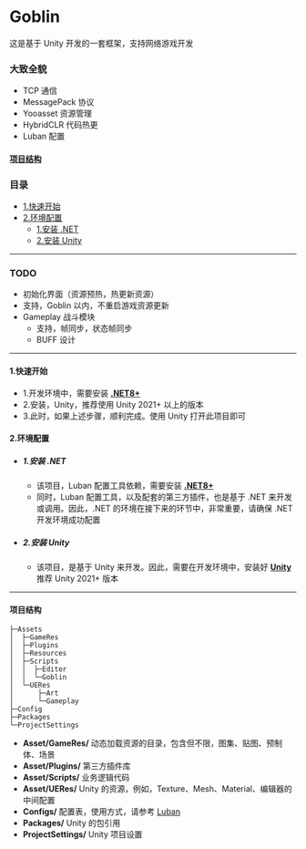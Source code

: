 # Goblin
这是基于 Unity 开发的一套框架，支持网络游戏开发
### 大致全貌
- TCP 通信
- MessagePack 协议
- Yooasset 资源管理
- HybridCLR 代码热更
- Luban 配置

#### [项目结构](#projectdire)
### <span id="catalog">目录</span>
- [1.快速开始](#qstart)
- [2.环境配置](#installenv)
  - [1.安装 .NET](#installenv.1)
  - [2.安装 Unity](#installenv.2)

---

### TODO
- 初始化界面（资源预热，热更新资源）
- 支持，Goblin 以内，不重启游戏资源更新
- Gameplay 战斗模块
  - 支持，帧同步，状态帧同步
  - BUFF 设计
---

#### <span id="qstart">1.快速开始</span>
- 1.开发环境中，需要安装 [**.NET8+**](#installenv.1)
- 2.安装，Unity，推荐使用 Unity 2021+ 以上的版本
- 3.此时，如果上述步骤，顺利完成。使用 Unity 打开此项目即可
#### <span id="installenv">2.环境配置</span>
- ##### <span id="installenv.1">1.安装 .NET</span>
  - 该项目，Luban 配置工具依赖，需要安装 [**.NET8+**](https://dotnet.microsoft.com/zh-cn/download)
  - 同时，Luban 配置工具，以及配套的第三方插件，也是基于 .NET 来开发或调用。因此，.NET 的环境在接下来的环节中，非常重要，请确保 .NET 开发环境成功配置
- ##### <span id="installenv.2">2.安装 Unity</span>
  - 该项目，是基于 Unity 来开发。因此，需要在开发环境中，安装好 [**Unity**](https://unity.com) 推荐 Unity 2021+ 版本

---

#### <span id="projectdire">项目结构</span>
```text
├─Assets
│  ├─GameRes
│  ├─Plugins
│  ├─Resources
│  ├─Scripts
│  │  ├─Editor
│  │  └─Goblin
│  └─UERes
│      ├─Art
│      └─Gameplay
├─Config
├─Packages
└─ProjectSettings
```

- **Asset/GameRes/**  动态加载资源的目录，包含但不限，图集、贴图、预制体、场景
- **Asset/Plugins/**  第三方插件库
- **Asset/Scripts/**  业务逻辑代码
- **Asset/UERes/** Unity 的资源，例如，Texture、Mesh、Material、编辑器的中间配置
- **Configs/** 配置表，使用方式，请参考 [Luban](https://github.com/focus-creative-games/luban)
- **Packages/** Unity 的包引用
- **ProjectSettings/** Unity 项目设置
